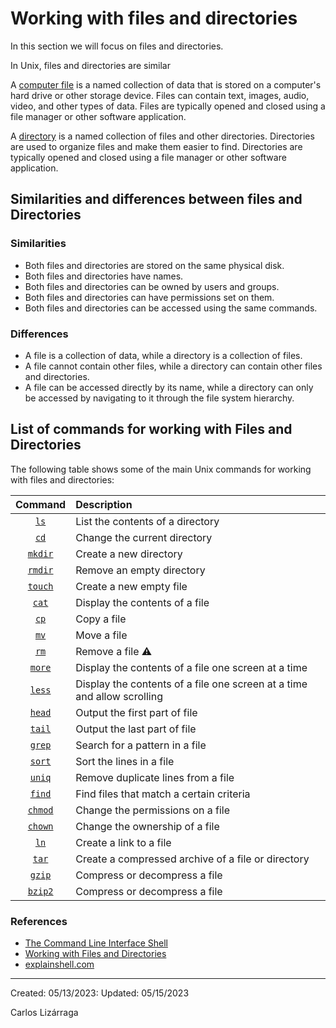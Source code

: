 # Working with files and directories

In this section we will focus on files and directories.

In Unix, files and directories are similar

A [computer file](https://en.wikipedia.org/wiki/Computer_file) is a named collection of data that is stored on a computer's hard drive or other storage device. Files can contain text, images, audio, video, and other types of data. Files are typically opened and closed using a file manager or other software application.

A [directory](https://en.wikipedia.org/wiki/Directory_(computing)) is a named collection of files and other directories. Directories are used to organize files and make them easier to find. Directories are typically opened and closed using a file manager or other software application.

## Similarities and differences between files and Directories

### Similarities

* Both files and directories are stored on the same physical disk.
* Both files and directories have names.
* Both files and directories can be owned by users and groups.
* Both files and directories can have permissions set on them.
* Both files and directories can be accessed using the same commands.

### Differences

* A file is a collection of data, while a directory is a collection of files.
* A file cannot contain other files, while a directory can contain other files and directories.
* A file can be accessed directly by its name, while a directory can only be accessed by navigating to it through the file system hierarchy.

## List of commands for working with Files and Directories

The following table shows some of the main Unix commands for working with files and directories:

| Command | Description |
| :--: | :-- |
| [`ls`](https://man7.org/linux/man-pages/man1/ls.1.html) |  List the contents of a directory |
| [`cd`](https://man7.org/linux/man-pages/man1/cd.1p.html) |  Change the current directory |
| [`mkdir`](https://man7.org/linux/man-pages/man1/mkdir.1.html) |  Create a new directory |
| [`rmdir`](https://man7.org/linux/man-pages/man1/rmdir.1.html) | Remove an empty directory |
| [`touch`](https://man7.org/linux/man-pages/man1/touch.1.html) | Create a new empty file |
| [`cat`](https://man7.org/linux/man-pages/man1/cat.1.html) | Display the contents of a file |
| [`cp`](https://man7.org/linux/man-pages/man1/cp.1.html) | Copy a file |
| [`mv`](https://man7.org/linux/man-pages/man1/mv.1.html) | Move a file |
| [`rm`](https://man7.org/linux/man-pages/man1/rm.1.html) | Remove a file :warning: |
| [`more`](https://man7.org/linux/man-pages/man1/more.1.html) | Display the contents of a file one screen at a time |
| [`less`](https://man7.org/linux/man-pages/man1/less.1.html) |  Display the contents of a file one screen at a time and allow scrolling |
| [`head`](https://man7.org/linux/man-pages/man1/head.1.html) | Output the first part of file |
| [`tail`](https://man7.org/linux/man-pages/man1/tail.1.html) | Output the last part of file |
| [`grep`](https://man7.org/linux/man-pages/man1/grep.1.html) | Search for a pattern in a file |
| [`sort`](https://man7.org/linux/man-pages/man1/sort.1.html) | Sort the lines in a file |
| [`uniq`](https://man7.org/linux/man-pages/man1/uniq.1.html) |  Remove duplicate lines from a file |
| [`find`](https://man7.org/linux/man-pages/man1/find.1.html) | Find files that match a certain criteria |
| [`chmod`](https://man7.org/linux/man-pages/man1/chmod.1.html) | Change the permissions on a file |
| [`chown`](https://man7.org/linux/man-pages/man1/chown.1.html) | Change the ownership of a file |
| [`ln`](https://man7.org/linux/man-pages/man1/ln.1.html) | Create a link to a file |
| [`tar`](https://man7.org/linux/man-pages/man1/tar.1.html) | Create a compressed archive of a file or directory |
| [`gzip`](https://ss64.com/bash/gzip.html) | Compress or decompress a file |
| [`bzip2`](https://ss64.com/bash/bzip2.html) | Compress or decompress a file |

### References

* [The Command Line Interface Shell](https://github.com/clizarraga-UAD7/Workshops/wiki/The-Command-Line-Interface-Shell)
* [Working with Files and Directories](https://swcarpentry.github.io/shell-novice/03-create.html)
* [explainshell.com](https://explainshell.com/)
  
***

Created: 05/13/2023: Updated: 05/15/2023

Carlos Lizárraga
